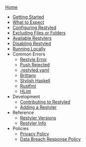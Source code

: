 [Home](https://github.com/restyled-io/restyled.io/wiki/)

- [Getting Started](https://github.com/restyled-io/restyled.io/wiki/Getting-Started)
- [What to Expect](https://github.com/restyled-io/restyled.io/wiki/What-to-Expect)
- [Configuring Restyled](https://github.com/restyled-io/restyled.io/wiki/Configuring-Restyled)
- [Excluding Files or Folders](https://github.com/restyled-io/restyled.io/wiki/Excluding)
- [Available Restylers](https://docs.restyled.io/available-restylers/)
- [Disabling Restyled](https://github.com/restyled-io/restyled.io/wiki/Disabling-Restyled)
- [Running Locally](https://github.com/restyled-io/restyled.io/wiki/Running-Restyled-Locally)
- Common Errors
  - [Restyle Error](https://github.com/restyled-io/restyled.io/wiki/Common-Errors:-Restyle-Error)
  - [Push Rejected](https://github.com/restyled-io/restyled.io/wiki/Common-Errors:-Push-Rejected)
  - [.restyled.yaml](https://github.com/restyled-io/restyled.io/wiki/Common-Errors:-.restyled.yaml)
  - [Brittany](https://github.com/restyled-io/restyled.io/wiki/Common-Errors:-Brittany)
  - [Stylish Haskell](https://github.com/restyled-io/restyled.io/wiki/Common-Errors:-Stylish-Haskell)
  - [Rustfmt](https://github.com/restyled-io/restyled.io/wiki/Common-Errors:-Rustfmt)
  - [HLint](https://github.com/restyled-io/restyled.io/wiki/Common-Errors:-HLint)
- Development
  - [Contributing to Restyled](https://github.com/restyled-io/restyled.io/wiki/Contributing-to-Restyled)
  - [Adding a Restyler](https://github.com/restyled-io/restyled.io/wiki/Adding-a-Restyler)
- Reference
  - [Restyler Versions](https://github.com/restyled-io/restyled.io/wiki/Restyler-Versions)
  - [Restyler Info](https://github.com/restyled-io/restyled.io/wiki/Restyler-Info-Yaml)
- Policies
  - [Privacy Policy](https://github.com/restyled-io/restyled.io/wiki/Privacy-Policy)
  - [Data Breach Response Policy](https://github.com/restyled-io/restyled.io/wiki/Data-Breach-Response-Policy)
